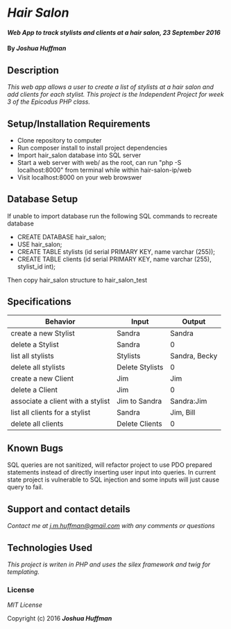 # _Hair Salon_

#### _Web App to track stylists and clients at a hair salon, 23 September 2016_

#### By _**Joshua Huffman**_

## Description

_This web app allows a user to create a list of stylists at a hair salon and add clients for each stylist.  This project is the Independent Project for week 3 of the Epicodus PHP class._

## Setup/Installation Requirements

* Clone repository to computer
* Run composer install to install project dependencies
* Import hair_salon database into SQL server
* Start a web server with web/ as the root, can run "php -S localhost:8000" from terminal while within hair-salon-ip/web
* Visit localhost:8000 on your web browswer

## Database Setup
If unable to import database run the following SQL commands to recreate database

  * CREATE DATABASE hair_salon;
  * USE hair_salon;
  * CREATE TABLE stylists (id serial PRIMARY KEY, name varchar (255));
  * CREATE TABLE clients (id serial PRIMARY KEY, name varchar (255), stylist_id int);

  Then copy hair_salon structure to hair_salon_test

## Specifications
  Behavior|Input|Output
  --------|-----|------
  create a new Stylist|Sandra|Sandra
  delete a Stylist|Sandra|0
  list all stylists|Stylists|Sandra, Becky
  delete all stylists|Delete Stylists|0
  create a new Client|Jim|Jim
  delete a Client|Jim|0
  associate a client with a stylist|Jim to Sandra|Sandra:Jim
  list all clients for a stylist|Sandra|Jim, Bill
  delete all clients|Delete Clients|0


## Known Bugs
  SQL queries are not sanitized, will refactor project to use PDO prepared statements instead of directly inserting user input into queries. In current state project is vulnerable to SQL injection and some inputs will just cause query to fail.

## Support and contact details

_Contact me at j.m.huffman@gmail.com with any comments or questions_

## Technologies Used

_This project is writen in PHP and uses the silex framework and twig for templating._

### License

*MIT License*

Copyright (c) 2016 **_Joshua Huffman_**
